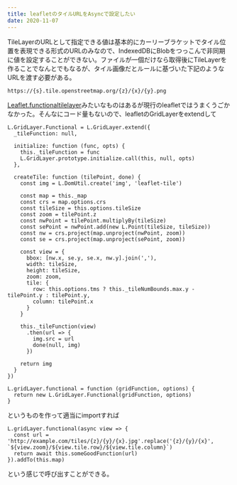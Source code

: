 ```yaml
---
title: leafletのタイルURLをAsyncで設定したい
date: 2020-11-07
---
```


TileLayerのURLとして指定できる値は基本的にカーリーブラケットでタイル位置を表現できる形式のURLのみなので、IndexedDBにBlobをつっこんで非同期に値を設定することができない。ファイルが一個だけなら取得後にTileLayerを作ることでなんとでもなるが、タイル画像だとルールに基づいた下記のようなURLを渡す必要がある。

```
https://{s}.tile.openstreetmap.org/{z}/{x}/{y}.png
```

[Leaflet.functionaltilelayer](https://github.com/ismyrnow/Leaflet.functionaltilelayer)みたいなものはあるが現行のleafletではうまくうごかなかった。そんなにコード量もないので、leafletのGridLayerをextendして

```
L.GridLayer.Functional = L.GridLayer.extend({
  _tileFunction: null,

  initialize: function (func, opts) {
    this._tileFunction = func
    L.GridLayer.prototype.initialize.call(this, null, opts)
  },

  createTile: function (tilePoint, done) {
    const img = L.DomUtil.create('img', 'leaflet-tile')

    const map = this._map
    const crs = map.options.crs
    const tileSize = this.options.tileSize
    const zoom = tilePoint.z
    const nwPoint = tilePoint.multiplyBy(tileSize)
    const sePoint = nwPoint.add(new L.Point(tileSize, tileSize))
    const nw = crs.project(map.unproject(nwPoint, zoom))
    const se = crs.project(map.unproject(sePoint, zoom))

    const view = {
      bbox: [nw.x, se.y, se.x, nw.y].join(','),
      width: tileSize,
      height: tileSize,
      zoom: zoom,
      tile: {
        row: this.options.tms ? this._tileNumBounds.max.y - tilePoint.y : tilePoint.y,
        column: tilePoint.x
      }
    }

    this._tileFunction(view)
      .then(url => {
        img.src = url
        done(null, img)
      })

    return img
  }
})

L.gridLayer.functional = function (gridFunction, options) {
  return new L.GridLayer.Functional(gridFunction, options)
}
```

というものを作って適当にimportすれば


```
L.gridLayer.functional(async view => {
  const url = 'http://example.com/tiles/{z}/{y}/{x}.jpg'.replace('{z}/{y}/{x}', `${view.zoom}/${view.tile.row}/${view.tile.column}`)
  return await this.someGoodFunction(url)
}).addTo(this.map)
```

という感じで呼び出すことができる。